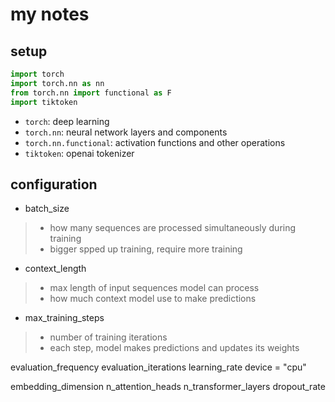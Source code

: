 # my notes

## setup

```python
import torch
import torch.nn as nn
from torch.nn import functional as F
import tiktoken
```

- `torch`: deep learning
- `torch.nn`: neural network layers and components
- `torch.nn.functional`: activation functions and other operations
- `tiktoken`: openai tokenizer

## configuration

- batch_size
>- how many sequences are processed simultaneously during training
>- bigger spped up training, require more training

- context_length
>- max length of input sequences model can process
>- how much context model use to make predictions

- max_training_steps
>- number of training iterations
>- each step, model makes predictions and updates its weights

evaluation_frequency
evaluation_iterations
learning_rate
device = "cpu"

embedding_dimension
n_attention_heads
n_transformer_layers
dropout_rate
